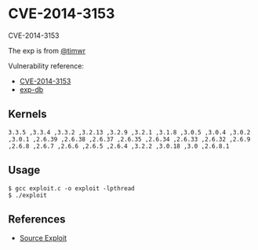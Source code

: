 # CVE-2014-3153

CVE-2014-3153

The exp is from [@timwr](https://github.com/timwr/CVE-2014-3153)  


Vulnerability reference:
 * [CVE-2014-3153](http://cve.mitre.org/cgi-bin/cvename.cgi?name=CVE-2014-3153)  
 * [exp-db](https://www.exploit-db.com/exploits/35370/)  

## Kernels
```
3.3.5 ,3.3.4 ,3.3.2 ,3.2.13 ,3.2.9 ,3.2.1 ,3.1.8 ,3.0.5 ,3.0.4 ,3.0.2 ,3.0.1 ,2.6.39 ,2.6.38 ,2.6.37 ,2.6.35 ,2.6.34 ,2.6.33 ,2.6.32 ,2.6.9 ,2.6.8 ,2.6.7 ,2.6.6 ,2.6.5 ,2.6.4 ,3.2.2 ,3.0.18 ,3.0 ,2.6.8.1
```   

## Usage
```
$ gcc exploit.c -o exploit -lpthread
$ ./exploit
```  


## References
* [Source Exploit](https://github.com/SecWiki/linux-kernel-exploits/tree/master/2014/CVE-2014-3153)
